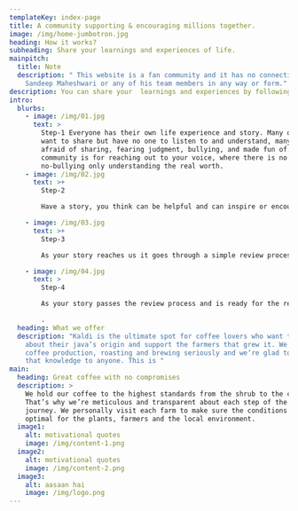 ```yaml
---
templateKey: index-page
title: A community supporting & encouraging millions together.
image: /img/home-jumbotron.jpg
heading: How it works?
subheading: Share your learnings and experiences of life.
mainpitch:
  title: Note
  description: " This website is a fan community and it has no connection with
    Sandeep Maheshwari or any of his team members in any way or form."
description: You can share your  learnings and experiences by following these steps.
intro:
  blurbs:
    - image: /img/01.jpg
      text: >
        Step-1 Everyone has their own life experience and story. Many of them
        want to share but have no one to listen to and understand, many are even
        afraid of sharing, fearing judgment, bullying, and made fun of. The
        community is for reaching out to your voice, where there is no judgment
        no-bullying only understanding the real worth.
    - image: /img/02.jpg
      text: >+
        Step-2

        Have a story, you think can be helpful and can inspire or encourage millions. Share with us to reach your voice to them, if you see we are interdependent indirectly. Maybe your experience story could be a thing that may fill their gap. Email us your story today at sandeepsirfan@gmail.com

    - image: /img/03.jpg
      text: >+
        Step-3

        As your story reaches us it goes through a simple review process. The story gets thoroughly read, in order to clarify that it doesn't hurt the sentiments of the readers and to avoid the inconvenience that could be faced by them.

    - image: /img/04.jpg
      text: >
        Step-4

        As your story passes the review process and is ready for the readers. It is published in the community respective of its category.

        .
  heading: What we offer
  description: "Kaldi is the ultimate spot for coffee lovers who want to learn
    about their java’s origin and support the farmers that grew it. We take
    coffee production, roasting and brewing seriously and we’re glad to pass
    that knowledge to anyone. This is "
main:
  heading: Great coffee with no compromises
  description: >
    We hold our coffee to the highest standards from the shrub to the cup.
    That’s why we’re meticulous and transparent about each step of the coffee’s
    journey. We personally visit each farm to make sure the conditions are
    optimal for the plants, farmers and the local environment.
  image1:
    alt: motivational quotes
    image: /img/content-1.png
  image2:
    alt: motivational quotes
    image: /img/content-2.png
  image3:
    alt: aasaan hai
    image: /img/logo.png
---
```

